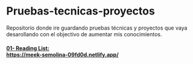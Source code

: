 # Pruebas-tecnicas-proyectos
Repositorio donde ire guardando pruebas técnicas  y proyectos que vaya desarollando con el objectivo de aumentar mis conocimientos.

#### [01- Reading List:](https://github.com/rogeranyor/Pruebas-tecnicas-proyectos/tree/main/01-reading-list) <br>https://meek-semolina-09fd0d.netlify.app/


